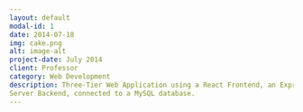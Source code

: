 ```yaml
---
layout: default
modal-id: 1
date: 2014-07-18
img: cake.png
alt: image-alt
project-date: July 2014
client: Professor
category: Web Development
description: Three-Tier Web Application using a React Frontend, an Express Web
Server Backend, connected to a MySQL database.
---
```

